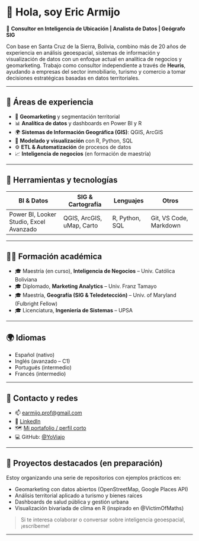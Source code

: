 # 👋 Hola, soy Eric Armijo

🎯 **Consultor en Inteligencia de Ubicación | Analista de Datos | Geógrafo SIG**

Con base en Santa Cruz de la Sierra, Bolivia, combino más de 20 años de experiencia en análisis geoespacial, sistemas de información y visualización de datos con un enfoque actual en analítica de negocios y geomarketing. Trabajo como consultor independiente a través de **Heuris**, ayudando a empresas del sector inmobiliario, turismo y comercio a tomar decisiones estratégicas basadas en datos territoriales.

---

## 🧠 Áreas de experiencia

- 📍 **Geomarketing** y segmentación territorial  
- 📊 **Analítica de datos** y dashboards en Power BI y R  
- 🌍 **Sistemas de Información Geográfica (GIS)**: QGIS, ArcGIS  
- 🧮 **Modelado y visualización** con R, Python, SQL  
- ⚙️ **ETL & Automatización** de procesos de datos  
- 📈 **Inteligencia de negocios** (en formación de maestría)

---

## 🔧 Herramientas y tecnologías

| BI & Datos | SIG & Cartografía | Lenguajes | Otros |
|------------|------------------|-----------|--------|
| Power BI, Looker Studio, Excel Avanzado | QGIS, ArcGIS, uMap, Carto | R, Python, SQL | Git, VS Code, Markdown |

---

## 👨‍🏫 Formación académica

- 🎓 Maestría (en curso), **Inteligencia de Negocios** – Univ. Católica Boliviana  
- 🎓 Diplomado, **Marketing Analytics** – Univ. Franz Tamayo  
- 🎓 Maestría, **Geografía (SIG & Teledetección)** – Univ. of Maryland (Fulbright Fellow)  
- 🎓 Licenciatura, **Ingeniería de Sistemas** – UPSA

---

## 🌍 Idiomas

- Español (nativo)  
- Inglés (avanzado – C1)  
- Portugués (intermedio)  
- Francés (intermedio)

---

## 🔗 Contacto y redes

- 📫 [earmijo.prof@gmail.com](mailto:earmijo.prof@gmail.com)  
- 🔗 [LinkedIn](https://www.linkedin.com/in/ericarmijo)  
- 🗺️ [Mi portafolio / perfil corto](http://bit.ly/earmijo/)  
- 💻 GitHub: [@YoViajo](https://github.com/YoViajo)

---

## 🚀 Proyectos destacados (en preparación)

Estoy organizando una serie de repositorios con ejemplos prácticos en:

- Geomarketing con datos abiertos (OpenStreetMap, Google Places API)  
- Análisis territorial aplicado a turismo y bienes raíces  
- Dashboards de salud pública y gestión urbana  
- Visualización bivariada de clima en R (inspirado en @VictimOfMaths)

> Si te interesa colaborar o conversar sobre inteligencia geoespacial, ¡escríbeme!

---


<!---
YoViajo/YoViajo is a ✨ special ✨ repository because its `README.md` (this file) appears on your GitHub profile.
You can click the Preview link to take a look at your changes.
--->
